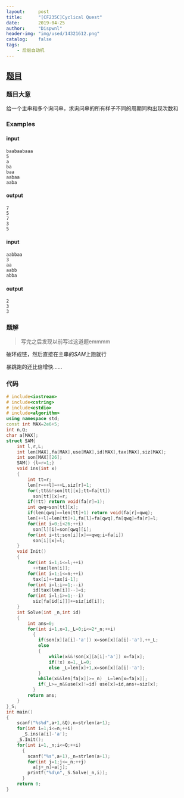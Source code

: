 ```yaml
---
layout:		post
title:		"[CF235C]Cyclical Quest"
date:		2019-04-25
author:		"Dispwnl"
header-img:	"img/used/14321612.png"
catalog:	false
tags:
    - 后缀自动机
---
```


## [题目](http://codeforces.com/problemset/problem/235/C)

### 题目大意

给一个主串和多个询问串，求询问串的所有样子不同的周期同构出现次数和

### Examples

#### input

```plain
baabaabaaa
5
a
ba
baa
aabaa
aaba
```

#### output

```plain
7
5
7
3
5
```

#### input

```plain
aabbaa
3
aa
aabb
abba
```

#### output

```plain
2
3
3
```
### 题解

>  写完之后发现以前写过这道题emmmm

破环成链，然后直接在主串的$SAM$上跑就行

暴跳跑的还比倍增快……

### 代码

```c++
# include<iostream>
# include<cstring>
# include<cstdio>
# include<algorithm>
using namespace std;
const int MAX=2e6+5;
int n,Q;
char a[MAX];
struct SAM{
	int l,r,L;
	int len[MAX],fa[MAX],use[MAX],id[MAX],tax[MAX],siz[MAX];
	int son[MAX][26];
	SAM() {l=r=1;}
	void ins(int x)
	{
		int tt=r;
		len[r=++l]=++L,siz[r]=1;
		for(;tt&&!son[tt][x];tt=fa[tt])
		  son[tt][x]=r;
		if(!tt) return void(fa[r]=1);
		int qwq=son[tt][x];
		if(len[qwq]==len[tt]+1) return void(fa[r]=qwq);
		len[++l]=len[tt]+1,fa[l]=fa[qwq],fa[qwq]=fa[r]=l;
		for(int i=0;i<26;++i)
		  son[l][i]=son[qwq][i];
		for(int i=tt;son[i][x]==qwq;i=fa[i])
		  son[i][x]=l;
	}
	void Init()
	{
		for(int i=1;i<=l;++i)
		  ++tax[len[i]];
		for(int i=1;i<=n;++i)
		  tax[i]+=tax[i-1];
		for(int i=l;i>=1;--i)
		  id[tax[len[i]]--]=i;
		for(int i=l;i>=1;--i)
		  siz[fa[id[i]]]+=siz[id[i]];
	}
	int Solve(int _n,int id)
	{
		int ans=0;
		for(int i=1,x=1,_L=0;i<=2*_n;++i)
		  {
		  	if(son[x][a[i]-'a']) x=son[x][a[i]-'a'],++_L;
		  	else
		  	{
		  		while(x&&!son[x][a[i]-'a']) x=fa[x];
		  		if(!x) x=1,_L=0;
		  		else _L=len[x]+1,x=son[x][a[i]-'a'];
			}
		  	while(x&&len[fa[x]]>=_n) _L=len[x=fa[x]];
		  	if(_L>=_n&&use[x]!=id) use[x]=id,ans+=siz[x]; 
		  }
		return ans;
	}
}_S;
int main()
{
	scanf("%s%d",a+1,&Q),n=strlen(a+1);
	for(int i=1;i<=n;++i)
	  _S.ins(a[i]-'a');
	_S.Init();
	for(int i=1,_n;i<=Q;++i)
	  {
	  	scanf("%s",a+1),_n=strlen(a+1);
	  	for(int j=1;j<=_n;++j)
	  	  a[j+_n]=a[j];
	  	printf("%d\n",_S.Solve(_n,i));
	  }
	return 0;
}
```


